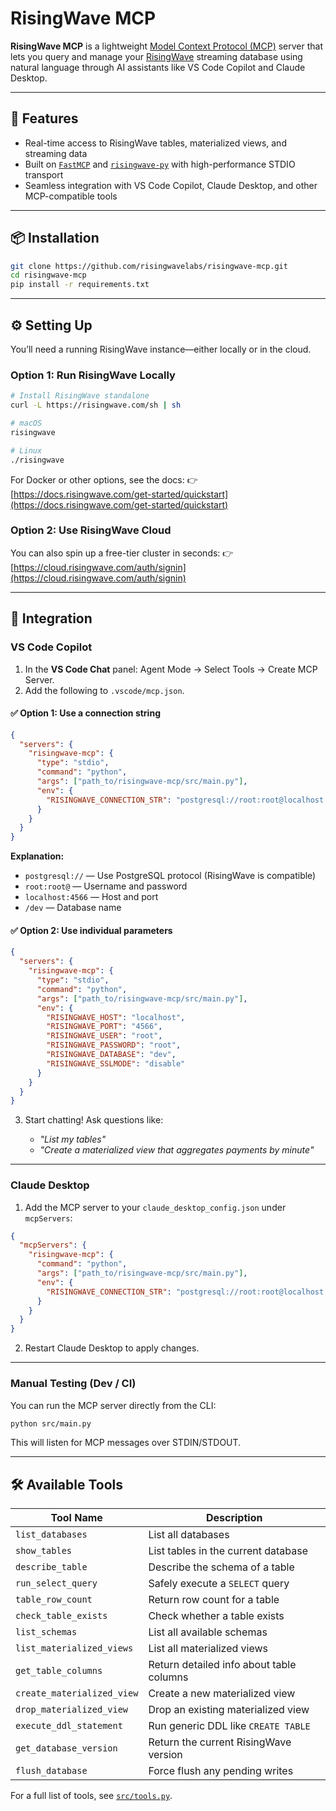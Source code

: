 # RisingWave MCP

**RisingWave MCP** is a lightweight [Model Context Protocol (MCP)](https://github.com/context-labs/fastmcp) server that lets you query and manage your [RisingWave](https://risingwave.com) streaming database using natural language through AI assistants like VS Code Copilot and Claude Desktop.

---

## 🚀 Features

- Real-time access to RisingWave tables, materialized views, and streaming data
- Built on [`FastMCP`](https://github.com/context-labs/fastmcp) and [`risingwave-py`](https://github.com/risingwavelabs/risingwave-py) with high-performance STDIO transport
- Seamless integration with VS Code Copilot, Claude Desktop, and other MCP-compatible tools

---

## 📦 Installation

```bash
git clone https://github.com/risingwavelabs/risingwave-mcp.git
cd risingwave-mcp
pip install -r requirements.txt
```

---

## ⚙️ Setting Up

You’ll need a running RisingWave instance—either locally or in the cloud.

### Option 1: Run RisingWave Locally

```bash
# Install RisingWave standalone
curl -L https://risingwave.com/sh | sh

# macOS
risingwave

# Linux
./risingwave
```

For Docker or other options, see the docs:
👉 [https://docs.risingwave.com/get-started/quickstart](https://docs.risingwave.com/get-started/quickstart)

### Option 2: Use RisingWave Cloud

You can also spin up a free-tier cluster in seconds:
👉 [https://cloud.risingwave.com/auth/signin](https://cloud.risingwave.com/auth/signin)

---

## 🧩 Integration

### VS Code Copilot

1. In the **VS Code Chat** panel: Agent Mode → Select Tools → Create MCP Server.
2. Add the following to `.vscode/mcp.json`.

#### ✅ Option 1: Use a connection string

```json
{
  "servers": {
    "risingwave-mcp": {
      "type": "stdio",
      "command": "python",
      "args": ["path_to/risingwave-mcp/src/main.py"],
      "env": {
        "RISINGWAVE_CONNECTION_STR": "postgresql://root:root@localhost:4566/dev"
      }
    }
  }
}
```

**Explanation:**

- `postgresql://` — Use PostgreSQL protocol (RisingWave is compatible)
- `root:root@` — Username and password
- `localhost:4566` — Host and port
- `/dev` — Database name

#### ✅ Option 2: Use individual parameters

```json
{
  "servers": {
    "risingwave-mcp": {
      "type": "stdio",
      "command": "python",
      "args": ["path_to/risingwave-mcp/src/main.py"],
      "env": {
        "RISINGWAVE_HOST": "localhost",
        "RISINGWAVE_PORT": "4566",
        "RISINGWAVE_USER": "root",
        "RISINGWAVE_PASSWORD": "root",
        "RISINGWAVE_DATABASE": "dev",
        "RISINGWAVE_SSLMODE": "disable"
      }
    }
  }
}
```

3. Start chatting!
   Ask questions like:

   - _"List my tables"_
   - _"Create a materialized view that aggregates payments by minute"_

---

### Claude Desktop

1. Add the MCP server to your `claude_desktop_config.json` under `mcpServers`:

```json
{
  "mcpServers": {
    "risingwave-mcp": {
      "command": "python",
      "args": ["path_to/risingwave-mcp/src/main.py"],
      "env": {
        "RISINGWAVE_CONNECTION_STR": "postgresql://root:root@localhost:4566/dev"
      }
    }
  }
}
```

2. Restart Claude Desktop to apply changes.

---

### Manual Testing (Dev / CI)

You can run the MCP server directly from the CLI:

```bash
python src/main.py
```

This will listen for MCP messages over STDIN/STDOUT.

---

## 🛠️ Available Tools

| Tool Name                  | Description                              |
| -------------------------- | ---------------------------------------- |
| `list_databases`           | List all databases                       |
| `show_tables`              | List tables in the current database      |
| `describe_table`           | Describe the schema of a table           |
| `run_select_query`         | Safely execute a `SELECT` query          |
| `table_row_count`          | Return row count for a table             |
| `check_table_exists`       | Check whether a table exists             |
| `list_schemas`             | List all available schemas               |
| `list_materialized_views`  | List all materialized views              |
| `get_table_columns`        | Return detailed info about table columns |
| `create_materialized_view` | Create a new materialized view           |
| `drop_materialized_view`   | Drop an existing materialized view       |
| `execute_ddl_statement`    | Run generic DDL like `CREATE TABLE`      |
| `get_database_version`     | Return the current RisingWave version    |
| `flush_database`           | Force flush any pending writes           |

For a full list of tools, see [`src/tools.py`](src/tools.py).
